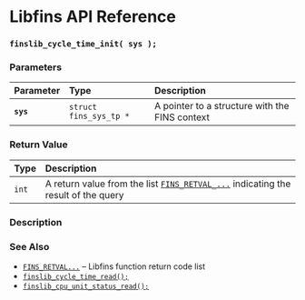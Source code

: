 # Libfins API Reference

### `finslib_cycle_time_init( sys );`

### Parameters

| Parameter | Type | Description |
| :--- | :--- | :--- |
|**`sys`**|`struct fins_sys_tp *`|A pointer to a structure with the FINS context|

### Return Value

| Type | Description |
| :--- | :--- |
|`int`|A return value from the list [`FINS_RETVAL_...`](FINS_RETVAL.md) indicating the result of the query|

### Description

### See Also

* [`FINS_RETVAL...`](FINS_RETVAL.md) &ndash; Libfins function return code list
* [`finslib_cycle_time_read();`](finslib_cycle_time_read.md)
* [`finslib_cpu_unit_status_read();`](finslib_cpu_unit_status_read.md)
